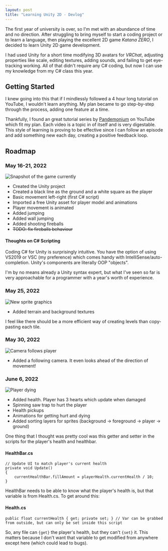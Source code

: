 ```yaml
---
layout: post
title: "Learning Unity 2D - Devlog"
---
```


The first year of university is over, so I'm met with an abundance of time and no direction. After struggling to bring myself to start a coding project or to learn a language, then playing the excellent 2D game *Katana ZERO*, I decided to learn Unity 2D game development.

I had used Unity for a short time modifying 3D avatars for *VRChat*, adjusting properties like scale, editing textures, adding sounds, and failing to get eye-tracking working. All of that didn't require any C# coding, but now I can use my knowledge from my C# class this year.

## Getting Started

I knew going into this that if I mindlessly followed a 4 hour long tutorial on YouTube, I wouldn't learn anything. My plan became to go step-by-step through the process, adding one feature at a time.

Thankfully, I found an great tutorial series by [Pandemonium](https://www.youtube.com/playlist?list=PLgOEwFbvGm5o8hayFB6skAfa8Z-mw4dPV) on YouTube which fit my plan. Each video is a topic in of itself and is very digestable. This style of learning is proving to be effective since I can follow an episode and add something new each day, creating a positive feedback loop.

## Roadmap

### May 16-21, 2022

![Snapshot of the game currently](https://i.imgur.com/TEDrj5G.png)

- Created the Unity project
- Created a black line as the ground and a white square as the player
- Basic movement left-right (first C# script)
- Imported a free Unity asset for player model and animations
- Player movement is animated
- Added jumping
- Added wall jumping
- Added shooting fireballs
- ~~TODO: fix fireballs behaviour~~

#### Thoughts on C# Scripting

Coding C# for Unity is surprisingly intuitive. You have the option of using VS2019 or VSC (my preference) which comes handy with IntelliSense/auto-completion. Unity's components are literally OOP "objects".

I'm by no means already a Unity syntax expert, but what I've seen so far is very approachable for a programmer with a year's worth of experience.

### May 25, 2022

![New sprite graphics](https://i.imgur.com/ftEodPn.png)

-  Added terrain and background textures

I feel like there should be a more efficient way of creating levels than copy-pasting each tile.

### May 30, 2022

![Camera follows player](https://i.imgur.com/anZPFED.gif)

- Added a following camera. It even looks ahead of the direction of movement!

### June 6, 2022

![Player dying](https://i.imgur.com/svYPfE5.png)

- Added health. Player has 3 hearts which update when damaged
- Spinning saw trap to hurt the player
- Health pickups
- Animations for getting hurt and dying
- Added sorting layers for sprites (background -> foreground -> player -> ground)

One thing that I thought was pretty cool was this getter and setter in the scripts for the player's health and healthbar.

#### HealthBar.cs
```
// Update UI to match player's current health
private void Update()
{
    currentHealthBar.fillAmount = playerHealth.currentHealth / 10; 
}
```

HealthBar needs to be able to know what the player's health is, but that variable is from Health.cs. To get around this:

#### Health.cs
```
public float currentHealth { get; private set; } // Var can be grabbed from outside, but can only be set inside this script
```

So, any file can `{get}` the player's health, but they can't `{set}` it. This matters because I don't want that variable to get modified from anywhere except here (which could lead to bugs).